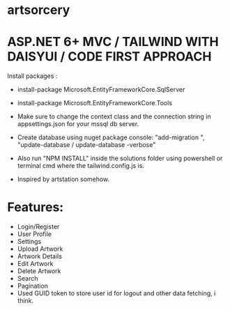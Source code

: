 # artsorcery

# ASP.NET 6+ MVC / TAILWIND WITH DAISYUI / CODE FIRST APPROACH

Install packages :
  - install-package Microsoft.EntityFrameworkCore.SqlServer
  - install-package Microsoft.EntityFrameworkCore.Tools

- Make sure to change the context class and the connection string in appsettings.json for your mssql db server.
- Create database using nuget package console: 
      "add-migration <migationName>", "update-database / update-database -verbose"
- Also run "NPM INSTALL" inside the solutions folder using powershell or terminal cmd where the tailwind.config.js is.
- Inspired by artstation somehow.

# Features:

- Login/Register
- User Profile
- Settings
- Upload Artwork
- Artwork Details
- Edit Artwork
- Delete Artwork
- Search
- Pagination
- Used GUID token to store user id for logout and other data fetching, i think.
